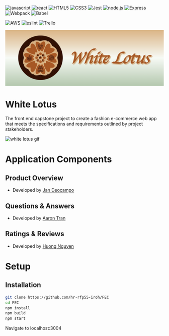 ![javascript](https://img.shields.io/badge/JavaScript-323330?style=for-the-badge&logo=javascript&logoColor=F7DF1E)
![react](https://img.shields.io/badge/React-20232A?style=for-the-badge&logo=react&logoColor=61DAFB)
![HTML5](https://img.shields.io/badge/HTML5-E34F26?style=for-the-badge&logo=html5&logoColor=white)
![CSS3](https://img.shields.io/badge/CSS3-1572B6?style=for-the-badge&logo=css3&logoColor=white)
![Jest](https://img.shields.io/badge/-Jest-20232A?style=for-the-badge&logo=jest&logoColor=red)
![node.js](https://img.shields.io/badge/Node.js-20232A?style=for-the-badge&logo=nodedotjs&logoColor=green)
![Express](https://img.shields.io/badge/-Express-20232A?style=for-the-badge&logo=express&logoColor=yellow)
![Webpack](https://img.shields.io/badge/-webpack-20232A?style=for-the-badge&logo=webpack&logoColor=blueviolet)
![Babel](https://img.shields.io/badge/-Babel-20232A?style=for-the-badge&logo=babel&logoColor=yellow)

![AWS](https://img.shields.io/badge/Amazon_AWS-{232F3E}?style=for-the-badge&logo=amazonaws&logoColor=white)
![eslint](https://img.shields.io/badge/eslint-3A33D1?style=for-the-badge&logo=eslint&logoColor=white)
![Trello](https://img.shields.io/badge/Trello-0052CC?style=for-the-badge&logo=trello&logoColor=white)

![white_lotus_banner](docs/img/whiteLotus_banner.png)



# White Lotus

The front end capstone project to create a fashion e-commerce web app that meets the specifications and requirements outlined by project stakeholders.

![white lotus gif](docs/img/whitelotusdemo.gif)

# Application Components
## Product Overview

- Developed by [Jan Deocampo](https://github.com/Darumin)

## Questions & Answers

- Developed by [Aaron Tran](https://github.com/aaronlamtran)

## Ratings & Reviews

- Developed by [Huong Nguyen](https://github.com/huongtran1993)

# Setup
## Installation
```bash
git clone https://github.com/hr-rfp55-iroh/FEC
cd FEC
npm install
npm build
npm start
```
Navigate to localhost:3004



